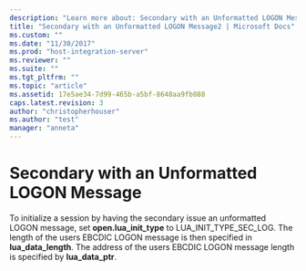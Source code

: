```yaml
---
description: "Learn more about: Secondary with an Unformatted LOGON Message"
title: "Secondary with an Unformatted LOGON Message2 | Microsoft Docs"
ms.custom: ""
ms.date: "11/30/2017"
ms.prod: "host-integration-server"
ms.reviewer: ""
ms.suite: ""
ms.tgt_pltfrm: ""
ms.topic: "article"
ms.assetid: 17e5ae34-7d99-465b-a5bf-8648aa9fb088
caps.latest.revision: 3
author: "christopherhouser"
ms.author: "test"
manager: "anneta"
---
```

# Secondary with an Unformatted LOGON Message
To initialize a session by having the secondary issue an unformatted LOGON message, set **open.lua_init_type** to LUA_INIT_TYPE_SEC_LOG. The length of the users EBCDIC LOGON message is then specified in **lua_data_length**. The address of the users EBCDIC LOGON message length is specified by **lua_data_ptr**.
